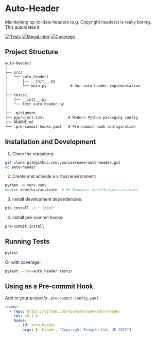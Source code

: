 # Auto-Header

Maintaining up-to-date headers (e.g. Copyright headers) is really boring. This automates it.

[![Tests](https://github.com/laywill/auto-header/actions/workflows/test.yml/badge.svg)](https://github.com/laywill/auto-header/actions/workflows/test.yml)
[![MegaLinter](https://github.com/laywill/auto-header/actions/workflows/mega-linter.yml/badge.svg)](https://github.com/laywill/auto-header/actions/workflows/mega-linter.yml)
[![Coverage](https://img.shields.io/endpoint?url=https://gist.githubusercontent.com/laywill/15b3c888d007ceb1043c9a608b9927bb/raw/coverage-badge.json)](https://github.com/laywill/auto-header/actions/workflows/test.yml)

## Project Structure

```markdown
auto-header/
│
├── src/
│   └── auto_header/
│       ├── __init__.py
│       └── main.py           # Our auto header implementation
│
├── tests/
│   ├── __init__.py
│   └── test_auto_header.py
│
├── .gitignore
├── pyproject.toml           # Modern Python packaging config
├── README.md
└── .pre-commit-hooks.yaml   # Pre-commit hook configuration
```

## Installation and Development

1. Clone the repository:
```bash
git clone git@github.com:yourusername/auto-header.git
cd auto-header
```

2. Create and activate a virtual environment:
```bash
python -m venv venv
source venv/bin/activate  # On Windows: venv\Scripts\activate
```

3. Install development dependencies:
```bash
pip install -e ".[dev]"
```

4. Install pre-commit hooks:
```bash
pre-commit install
```

## Running Tests

```bash
pytest
```

Or with coverage:
```bash
pytest --cov=auto_header tests/
```

## Using as a Pre-commit Hook

Add to your project's `.pre-commit-config.yaml`:

```yaml
repos:
  - repo: https://github.com/yourusername/auto-header
    rev: v0.1.0
    hooks:
      - id: auto-header
        args: [--header, "Copyright Example Ltd, UK 2025"]
```

